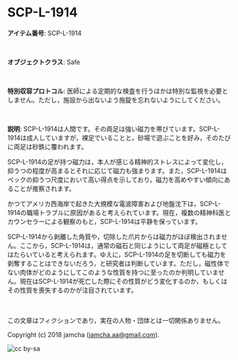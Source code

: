# SCP-L-1914

**アイテム番号**: SCP-L-1914  

<br>  

**オブジェクトクラス**: Safe  

<br>  

**特別収容プロトコル**: 医師による定期的な検査を行うほかは特別な監視を必要としません。ただし，施設から出ないよう施錠を忘れないようにしてください。  

<br>  

**説明**: SCP-L-1914は人間です。その両足は強い磁力を帯びています。SCP-L-1914は成人していますが，裸足でいることと，砂場で遊ぶことを好み，そのたびに両足は砂鉄に覆われます。  

SCP-L-1914の足が持つ磁力は，本人が感じる精神的ストレスによって変化し，抑うつの程度が高まるとそれに応じて磁力も強まります。また，SCP-L-1914はベックの抑うつ尺度において高い得点を示しており，磁力を高めやすい傾向にあることが推察されます。  

かつてアメリカ西海岸で起きた大規模な電波障害および地盤沈下は，SCP-L-1914の職場トラブルに原因があると考えられています。現在，複数の精神科医とカウンセラーによる観察のもと，SCP-L-1914は平静を保っています。  

SCP-L-1914から剥離した角質や，切除した爪片からは磁力がほぼ検出されません。ここから，SCP-L-1914は，通常の磁石と同じようにして両足が磁極としてはたらいていると考えられます。ゆえに，SCP-L-1914の足を切断しても磁力を剥奪することはできないだろう，と研究者は判断しています。ただし，磁性体でない肉体がどのようにしてこのような性質を持つに至ったのか判明していません。現在はSCP-L-1914が死亡した際にその性質がどう変化するのか，もしくはその性質を喪失するのかが注目されています。  

<br>  
<br>  
この文章はフィクションであり，実在の人物・団体とは一切関係ありません。  

Copyright (c) 2018 jamcha (jamcha.aa@gmail.com).  

![cc by-sa](http://i.creativecommons.org/l/by-sa/4.0/88x31.png)

